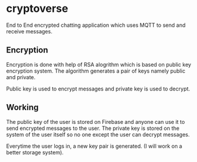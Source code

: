 # cryptoverse

End to End encrypted chatting application which uses MQTT to send and receive messages. 

## Encryption

Encryption is done with help of RSA alogrithm which is based on public key encryption system. The algorithm generates a pair of keys namely public and private. 

Public key is used to encrypt messages and private key is used to decrypt. 

## Working

The public key of the user is stored on Firebase and anyone can use it to send encrypted messages to the user. The private key is stored on the system of the user itself so no one except the user can decrypt messages. 

Everytime the user logs in, a new key pair is generated. (I will work on a better storage system).